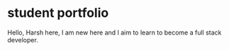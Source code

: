 # student portfolio

Hello, Harsh here, I am new here and I aim to learn to become a full stack developer.